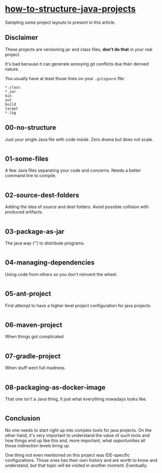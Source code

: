 # [how-to-structure-java-projects](https://github.com/sombriks/how-to-structure-java-projects)

Sampling some project layouts to present in this article.

## Disclaimer

These projects are versioning jar and class files, **don't do that** in your
real project. 

It's bad because it can generate annoying git conflicts due their derived nature.

You usually have at least those lines on your `.gitignore` file:

```.gitignore
*.class
*.jar
bin
out
build
target
*.log
```

## 00-no-structure

Just your single Java file with code inside. Zero drama but does not scale.

```bash
```

## 01-some-files

A few Java files separating your code and concerns. Needs a better command line
to compile.

```bash
```

## 02-source-dest-folders

Adding the idea of source and dest folders. Avoid possible collision with
produced artifacts.

```bash
```

## 03-package-as-jar

The java way (:tm:) to distribute programs.

```bash
```

## 04-managing-dependencies

Using code from others so you don't reinvent the wheel.

```bash
```

## 05-ant-project

First attempt to have a higher level project configuration for java projects.

```bash
```

## 06-maven-project

When things got complicated

```bash
```

## 07-gradle-project

When stuff went full madness.

```bash
```

## 08-packaging-as-docker-image 

That one isn't a Java thing, it just what everything nowadays looks like.

```bash
```

## Conclusion

No one needs to start right up into complex tools for java projects. On the
other hand, it's very important to understand the value of such tools and how
things end up like this and, more important, what opportunities all those
indirection levels bring up.

One thing not even mentioned on this project was IDE-specific configurations.
Those ones has their own history and are worth to know and understand, but that
topic will be visited in another moment. Eventually.
